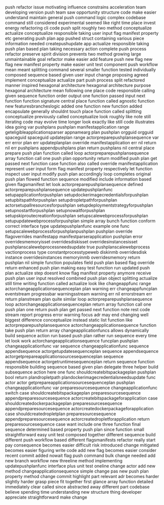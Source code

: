 push refactor issue motivating influence constrains acceleration team developing version push team saw opportunity structure code make easier understand maintain general push command logic complex codebase command still considered experimental seemed like right time place invest energy refactoring cli code push split roughly two method conceptualize actualize conceptualize responsible taking user input flag manifest property etc generating push plan app pushed struct containing various piece information needed createpushupdate app actualize responsible taking push plan based plan taking necessary action complete push process refactor preserve spirit division prevents two method growing large unmaintainable goal refactor make easier add feature push new flag new flag new manifest property make easier unit test component push workflow mean meant splitting command several smaller function tested individually composed sequence based given user input change proposing agreed implement conceptualize actualize part push process split refactored manner inspired hexagonal architecture hexagonal architecture purpose hexagonal architecture mean following one place code responsible calling given sequence function order output one function passed input next function function signature central place function called agnostic function new featuresbrancheslogic added one function new function added encapsulate generally shouldnt touch place function called splitting conceptualize previously called conceptualize look roughly like note still iterating code may evolve time longer look exactly like still code illustrates idea going var pushplans pushplan manifestapplication range geteligibleapplicationsparser appnamearg plan pushplan orgguid orgguid spaceguid spaceguid updateplan range actorpreparepushplansequence var err error plan err updateplanplan override manifestapplication err nil return nil err pushplans appendpushplans plan return pushplans nil central place prepare push plan function called loop actorpreparepushplansequence array function call one push plan opportunity return modified push plan get passed next function case function also called override manifestapplication represent user input form flag manifest property respectively let function inspect user input modify push plan accordingly loop completes original push plan flowed function sequence modified include information based given flagsmanifest let look actorpreparepushplansequence defined actorpreparepushplansequence updatepushplanfunc setupapplicationforpushplan setupdockerimagecredentialsforpushplan setupbitspathforpushplan setupdropletpathforpushplan actorsetupallresourcesforpushplan setupdeploymentstrategyforpushplan setupnostartforpushplan setupnowaitforpushplan setupskiproutecreationforpushplan setupscalewebprocessforpushplan setupupdatewebprocessforpushplan simple array bunch function conform correct interface type updatepushplanfunc example one func setupscalewebprocessforpushplanpushplan pushplan override flagoverrides manifestapp manifestparserapplication pushplan error overridesmemoryisset overridesdiskisset overridesinstancesisset pushplanscalewebprocessneedsupdate true pushplanscalewebprocess vactionprocess type constantprocesstypeweb diskinmb overridesdisk instance overridesinstances memoryinmb overridesmemory return pushplan nil simple function populates field push plan based flag override return enhanced push plan making easy test function run updated push plan actualize step doesnt know flag manifest property anymore receive push plan user input resolved combined push plan object splitting actualize still time writing function called actualize look like changeappfunc range actorchangeapplicationsequenceplan plan warning err changeappfuncplan eventstream progressbar warningsstream warning err nil errorstream err return planstream plan quite similar loop actorpreparepushplansequence loop actorchangeapplicationsequenceplan return array function call one push plan one return push plan get passed next function note rest code stream report progress error warning focus adr may end changing well biggest difference conceptualize instead static list function like actorpreparepushplansequence actorchangeapplicationsequence function take push plan return array changeapplicationfuncs allows dynamically build sequence action run based push plan rather run sequence every time let look work actorchangeapplicationsequence funcplan pushplan changeapplicationfunc var sequence changeapplicationfunc sequence appendsequence actorgetupdatesequenceplan sequence appendsequence actorgetprepareapplicationsourcesequenceplan sequence appendsequence actorgetruntimesequenceplan return sequence function responsible building sequence based given plan delegate three helper build subsequence action here one func shouldcreatebitspackageplan pushplan bool return plandropletpath plandockerimagecredentialsneedsupdate func actor actor getprepareapplicationsourcesequenceplan pushplan changeapplicationfunc var preparesourcesequence changeapplicationfunc switch case shouldcreatebitspackageplan preparesourcesequence appendpreparesourcesequence actorcreatebitspackageforapplication case shouldcreatedockerpackageplan preparesourcesequence appendpreparesourcesequence actorcreatedockerpackageforapplication case shouldcreatedropletplan preparesourcesequence appendpreparesourcesequence actorcreatedropletforapplication return preparesourcesequence case want include one three function final sequence determined based property push plan since function small straightforward easy unit test composed together different sequence build different push workflow based different flagsmanifests refactor really start pay consequence becomes easier difficult risk introduced change mitigated becomes easier figuring write code add new flag becomes easier consider recent commit added nowait flag push command bulk change needed add new branch workflow new threeline method implementing updatepushplanfunc interface plus unit test oneline change actor add new method changeapplicationsequence simple change pas new push plan property method change commit highlight part relevant adr becomes harder slightly harder grasp piece fit together first glance array function detailed immediately clear called since abstracted away different part codebase believe spending time understanding new structure thing developer appreciate straightforward make change